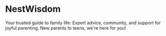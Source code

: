 # NestWisdom
Your trusted guide to family life: Expert advice, community, and support for joyful parenting. New parents to teens, we're here for you!
